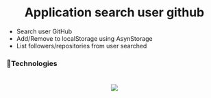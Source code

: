 <h1 align="center">Application search user github</h1>

- Search user GitHub
- Add/Remove to localStorage using AsynStorage
- List followers/repositories from user searched

### :rocket:Technologies

<h1 align="center"><img src="https://github.com/luizpaulogroup/mygit/blob/master/src/Gif/GIF.gif" /></h1>
